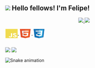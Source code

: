 ## <img src="https://media.giphy.com/media/hvRJCLFzcasrR4ia7z/giphy.gif" width="24px"> Hello fellows! I'm Felipe!

<div align="center">
  <a href="https://github.com/mutadofs">
  <img width="48% height="180em" src="https://github-readme-stats.vercel.app/api?username=mutadofs&show_icons=true&theme=synthwave&include_all_commits=true&count_private=true"/>
  <img width="48% height="180em" src="https://github-readme-stats.vercel.app/api/top-langs/?username=mutadofs&layout=compact&langs_count=7&theme=synthwave"/>
</div>
<div style="display: inline_block"><br>
  <img align="center" alt="mutadofs-Js" height="30" width="40" src="https://raw.githubusercontent.com/devicons/devicon/master/icons/javascript/javascript-plain.svg">
  <img align="center" alt="mutadofs-HTML" height="30" width="40" src="https://raw.githubusercontent.com/devicons/devicon/master/icons/html5/html5-original.svg">
  <img align="center" alt="mutadofs-CSS" height="30" width="40" src="https://raw.githubusercontent.com/devicons/devicon/master/icons/css3/css3-original.svg">
</div>
  
  ##
 
<div> 
  <a href = "silvaafelipe016@gmail.com"><img src="https://img.shields.io/badge/-Gmail-%23333?style=for-the-badge&logo=gmail&logoColor=white" target="_blank"></a>
  <a href="https://www.linkedin.com/in/felipe-silva-62386b242/" target="_blank"><img src="https://img.shields.io/badge/-LinkedIn-%230077B5?style=for-the-badge&logo=linkedin&logoColor=white" target="_blank"></a> 
 
  ![Snake animation](https://github.com/mutadofs/mutadofs/blob/output/github-contribution-grid-snake.svg)
 
</div>
